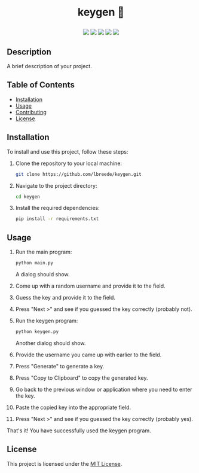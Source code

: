 # <p align="center">keygen :key:</p>

<p align="center">
    <a href="https://github.com/lbreede/keygen/issues" alt="contributions welcome">
        <img src="https://img.shields.io/badge/contributions-welcome-brightgreen.svg?style=flat" /></a>
    <a href="https://lbesson.mit-license.org/" alt="MIT license">
        <img src="https://img.shields.io/badge/License-MIT-blue.svg" /></a>
    <a href="https://www.python.org/downloads/release/python-3117/">
        <img src="https://img.shields.io/badge/Python-3-ff69b4.svg"/></a>
    <a href="https://github.com/lbreede?tab=followers" alt="GitHub followers">
        <img src="https://img.shields.io/github/followers/lbreede.svg?style=social&label=Follow" /></a>
    <a href="https://GitHub.com/lbreede/keygen/stargazers/" alt="GitHub stars">
        <img src="https://img.shields.io/github/stars/lbreede/keygen.svg?style=social&label=Star" /></a>
</p>

## Description

A brief description of your project.

## Table of Contents

- [Installation](#installation)
- [Usage](#usage)
- [Contributing](#contributing)
- [License](#license)

## Installation

To install and use this project, follow these steps:

1. Clone the repository to your local machine:
    ```bash
    git clone https://github.com/lbreede/keygen.git
    ```

2. Navigate to the project directory:
    ```bash
    cd keygen
    ```

3. Install the required dependencies:
    ```bash
    pip install -r requirements.txt
    ```

## Usage

1. Run the main program:
    ```bash
    python main.py
    ```
    A dialog should show.

2. Come up with a random username and provide it to the field.

3. Guess the key and provide it to the field.

4. Press "Next >" and see if you guessed the key correctly (probably not).

5. Run the keygen program:
    ```bash
    python keygen.py
    ```
    Another dialog should show.

6. Provide the username you came up with earlier to the field.

7. Press "Generate" to generate a key.

8. Press "Copy to Clipboard" to copy the generated key.

9. Go back to the previous window or application where you need to enter the key.

10. Paste the copied key into the appropriate field.

11. Press "Next >" and see if you guessed the key correctly (probably yes).

That's it! You have successfully used the keygen program.

## License

This project is licensed under the [MIT License](LICENSE).


